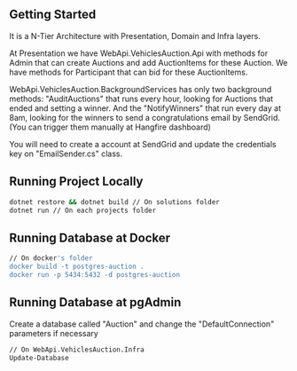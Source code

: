 ## Getting Started

It is a N-Tier Architecture with Presentation, Domain and Infra layers.

At Presentation we have WebApi.VehiclesAuction.Api with methods for Admin that can create Auctions and add AuctionItems for these Auction. We have methods for Participant that can bid for these AuctionItems.

WebApi.VehiclesAuction.BackgroundServices has only two background methods: "AuditAuctions" that runs every hour, looking for Auctions that ended and setting a winner. And the "NotifyWinners" that run every day at 8am, looking for the winners to send a congratulations email by SendGrid. (You can trigger them manually at Hangfire dashboard)

You will need to create a account at SendGrid and update the credentials key on "EmailSender.cs" class.

## Running Project Locally

```bash
dotnet restore && dotnet build // On solutions folder
dotnet run // On each projects folder
```

## Running Database at Docker

```bash
// On docker's folder
docker build -t postgres-auction .
docker run -p 5434:5432 -d postgres-auction
```

## Running Database at pgAdmin

Create a database called "Auction" and change the "DefaultConnection" parameters if necessary

```bash
// On WebApi.VehiclesAuction.Infra
Update-Database
```

